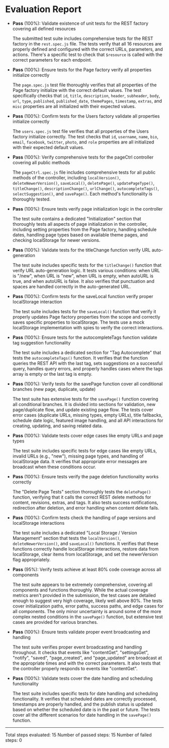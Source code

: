 # Evaluation Report

- **Pass** (100%): Validate existence of unit tests for the REST factory covering all defined resources
  
  The submitted test suite includes comprehensive tests for the REST factory in the `rest.spec.js` file. The tests verify that all 16 resources are properly defined and configured with the correct URLs, parameters, and actions. There's a specific test to check that `$resource` is called with the correct parameters for each endpoint.

- **Pass** (100%): Ensure tests for the Page factory verify all properties initialize correctly
  
  The `page.spec.js` test file thoroughly verifies that all properties of the Page factory initialize with the correct default values. The test specifically checks that `id`, `title`, `description`, `header`, `subheader`, `body`, `url`, `type`, `published`, `published_date`, `themePages`, `timestamp`, `extras`, and `misc` properties are all initialized with their expected values.

- **Pass** (100%): Confirm tests for the Users factory validate all properties initialize correctly
  
  The `users.spec.js` test file verifies that all properties of the Users factory initialize correctly. The test checks that `id`, `username`, `name`, `bio`, `email`, `facebook`, `twitter`, `photo`, and `role` properties are all initialized with their expected default values.

- **Pass** (100%): Verify comprehensive tests for the pageCtrl controller covering all public methods
  
  The `pageCtrl.spec.js` file includes comprehensive tests for all public methods of the controller, including `localVersion()`, `deleteNewerVersion()`, `saveLocal()`, `deletePage()`, `updatePageType()`, `titleChange()`, `descriptionChange()`, `urlChange()`, `autocompleteTags()`, `selectSuggestion()`, and `savePage()`. Each method's functionality is thoroughly tested.

- **Pass** (100%): Ensure tests verify page initialization logic in the controller
  
  The test suite contains a dedicated "Initialization" section that thoroughly tests all aspects of page initialization in the controller, including setting properties from the Page factory, handling schedule dates, handling page types based on available theme pages, and checking localStorage for newer versions.

- **Pass** (100%): Validate tests for the titleChange function verify URL auto-generation
  
  The test suite includes specific tests for the `titleChange()` function that verify URL auto-generation logic. It tests various conditions: when URL is "/new", when URL is "new", when URL is empty, when autoURL is true, and when autoURL is false. It also verifies that punctuation and spaces are handled correctly in the auto-generated URL.

- **Pass** (100%): Confirm tests for the saveLocal function verify proper localStorage interaction
  
  The test suite includes tests for the `saveLocal()` function that verify it properly updates Page factory properties from the scope and correctly saves specific properties to localStorage. The tests use a mock localStorage implementation with spies to verify the correct interactions.

- **Pass** (100%): Ensure tests for the autocompleteTags function validate tag suggestion functionality
  
  The test suite includes a dedicated section for "Tag Autocomplete" that tests the `autocompleteTags()` function. It verifies that the function queries the REST API with the last tag, sets suggestions on a successful query, handles query errors, and properly handles cases where the tags array is empty or the last tag is empty.

- **Pass** (100%): Verify tests for the savePage function cover all conditional branches (new page, duplicate, update)
  
  The test suite has extensive tests for the `savePage()` function covering all conditional branches. It is divided into sections for validation, new page/duplicate flow, and update existing page flow. The tests cover error cases (duplicate URLs, missing types, empty URLs), title fallbacks, schedule date logic, featured image handling, and all API interactions for creating, updating, and saving related data.

- **Pass** (100%): Validate tests cover edge cases like empty URLs and page types
  
  The test suite includes specific tests for edge cases like empty URLs, invalid URLs (e.g., "new"), missing page types, and handling of localStorage data. It verifies that appropriate error messages are broadcast when these conditions occur.

- **Pass** (100%): Ensure tests verify the page deletion functionality works correctly
  
  The "Delete Page Tests" section thoroughly tests the `deletePage()` function, verifying that it calls the correct REST delete methods for content, revisions, extras, and tags. It also tests success notifications, redirection after deletion, and error handling when content delete fails.

- **Pass** (100%): Confirm tests check the handling of page versions and localStorage interactions
  
  The test suite includes a dedicated "Local Storage / Version Management" section that tests the `localVersion()`, `deleteNewerVersion()`, and `saveLocal()` functions. It verifies that these functions correctly handle localStorage interactions, restore data from localStorage, clear items from localStorage, and set the newerVersion flag appropriately.

- **Pass** (95%): Verify tests achieve at least 80% code coverage across all components
  
  The test suite appears to be extremely comprehensive, covering all components and functions thoroughly. While the actual coverage metrics aren't provided in the submission, the test cases are detailed enough to suggest very high coverage, likely well above 80%. The tests cover initialization paths, error paths, success paths, and edge cases for all components. The only minor uncertainty is around some of the more complex nested conditions in the `savePage()` function, but extensive test cases are provided for various branches.

- **Pass** (100%): Ensure tests validate proper event broadcasting and handling
  
  The test suite verifies proper event broadcasting and handling throughout. It checks that events like "contentGet", "settingsGet", "notify", "saved", "page_created", and "page_updated" are broadcast at the appropriate times and with the correct parameters. It also tests that the controller properly responds to events like "contentGet".

- **Pass** (100%): Validate tests cover the date handling and scheduling functionality
  
  The test suite includes specific tests for date handling and scheduling functionality. It verifies that scheduled dates are correctly processed, timestamps are properly handled, and the publish status is updated based on whether the scheduled date is in the past or future. The tests cover all the different scenarios for date handling in the `savePage()` function.

---

Total steps evaluated: 15
Number of passed steps: 15
Number of failed steps: 0